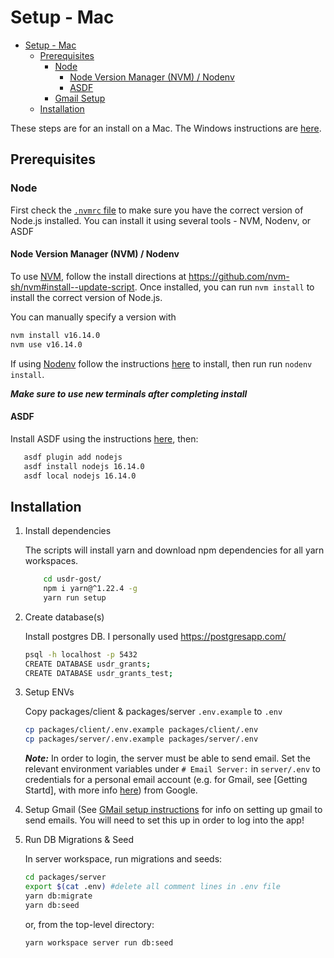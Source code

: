 # Setup - Mac

- [Setup - Mac](#setup---mac)
  - [Prerequisites](#prerequisites)
    - [Node](#node)
      - [Node Version Manager (NVM) / Nodenv](#node-version-manager-nvm--nodenv)
      - [ASDF](#asdf)
    - [Gmail Setup](#gmail-setup)
  - [Installation](#installation)

These steps are for an install on a Mac. The Windows instructions are [here](./setup-windows.md).

## Prerequisites

### Node

First check the [`.nvmrc` file](./.nvmrc) to make sure you have the correct version of Node.js installed. You can install it using several tools - NVM, Nodenv, or ASDF

#### Node Version Manager (NVM) / Nodenv

To use [NVM](https://nvm.sh/), follow the install directions at <https://github.com/nvm-sh/nvm#install--update-script>. Once installed, you can run `nvm install` to install the correct version of Node.js.

You can manually specify a version with

```sh
nvm install v16.14.0
nvm use v16.14.0
```

If using [Nodenv](https://github.com/nodenv/nodenv) follow the instructions [here](https://github.com/nodenv/nodenv#installation) to install, then run run `nodenv install`.

***Make sure to use new terminals after completing install***

#### ASDF

Install ASDF using the instructions [here](https://asdf-vm.com/guide/getting-started.html), then:

```sh
   asdf plugin add nodejs
   asdf install nodejs 16.14.0
   asdf local nodejs 16.14.0
```

## Installation

1. Install dependencies

    The scripts will install yarn and download npm dependencies for all yarn workspaces.

    ```sh
        cd usdr-gost/
        npm i yarn@^1.22.4 -g
        yarn run setup
    ```

1. Create database(s)

   Install postgres DB. I personally used <https://postgresapp.com/>

   ```sh
   psql -h localhost -p 5432
   CREATE DATABASE usdr_grants;
   CREATE DATABASE usdr_grants_test;
   ```

1. Setup ENVs

   Copy packages/client & packages/server `.env.example` to `.env`

   ```sh
   cp packages/client/.env.example packages/client/.env
   cp packages/server/.env.example packages/server/.env
   ```

   ***Note:*** In order to login, the server must be able to send email. Set the relevant environment variables under `# Email Server:` in `server/.env` to credentials for a personal email account (e.g. for Gmail, see [Getting Startd], with more info [here](https://support.google.com/mail/answer/7126229)) from Google.

1. Setup Gmail
   (See [GMail setup instructions](./setup-gmail.md) for info on setting up gmail to send emails. You will need to set this up in order to log into the app!

1. Run DB Migrations & Seed

   In server workspace, run migrations and seeds:

   ```sh
   cd packages/server
   export $(cat .env) #delete all comment lines in .env file
   yarn db:migrate
   yarn db:seed
   ```

   or, from the top-level directory:

    ```sh
    yarn workspace server run db:seed
    ```
